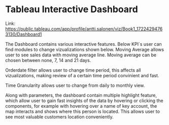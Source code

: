 # Tableau Interactive Dashboard

Link: https://public.tableau.com/app/profile/antti.salonen/viz/Book1_17224294763130/Dashboard1

The Dashboard contains various interactive features. Below KPI´s user can find modules to change vizualizations shown below. Moving Average allows user to see sales data with moving average line. Moving average can be chosen between none, 7, 14 and 21 days.

Orderdate filter allows user to change time period, this affects all vizualizations, making review of a certain time period convinient and fast.

Time Granularity allows user to change from daily to monthly view.

Along with parameters, the dashboard contain multiple highlight feature, which allow user to gain fast insights of the data by hovering or clicking the components, for example with hovering over a name of key account, the map interacts and shows where this person is located. This allows user to see most valuable customers location conveniently.


